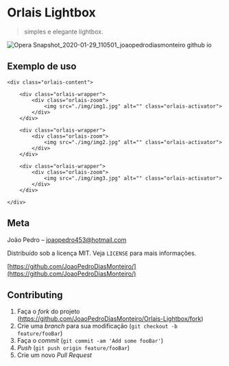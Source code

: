 # Orlais Lightbox
> simples e elegante lightbox.

![Opera Snapshot_2020-01-29_110501_joaopedrodiasmonteiro github io](https://user-images.githubusercontent.com/56093063/73363306-4262a280-4287-11ea-957b-91bc097b1419.png)


## Exemplo de uso

```
<div class="orlais-content">

    <div class="orlais-wrapper">
        <div class="orlais-zoom">
            <img src="./img/img1.jpg" alt="" class="orlais-activator">
        </div>
    </div>

    <div class="orlais-wrapper">
        <div class="orlais-zoom">
            <img src="./img/img2.jpg" alt="" class="orlais-activator">
        </div>
    </div>

    <div class="orlais-wrapper">
        <div class="orlais-zoom">
            <img src="./img/img3.jpg" alt="" class="orlais-activator">
        </div>
    </div>
   
</div>
```


## Meta

João Pedro – joaopedro453@hotmail.com

Distribuído sob a licença MIT. Veja `LICENSE` para mais informações.

[https://github.com/JoaoPedroDiasMonteiro/](https://github.com/JoaoPedroDiasMonteiro/)

## Contributing

1. Faça o _fork_ do projeto (<https://github.com/JoaoPedroDiasMonteiro/Orlais-Lightbox/fork>)
2. Crie uma _branch_ para sua modificação (`git checkout -b feature/fooBar`)
3. Faça o _commit_ (`git commit -am 'Add some fooBar'`)
4. _Push_ (`git push origin feature/fooBar`)
5. Crie um novo _Pull Request_
